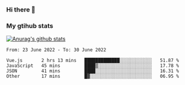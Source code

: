 ### Hi there 👋

### My gtihub stats

[![Anurag's github stats](https://github-readme-stats.vercel.app/api?username=gaozhidong)](https://github.com/gaozhidong/github-readme-stats)

<!--START_SECTION:waka-->

```text
From: 23 June 2022 - To: 30 June 2022

Vue.js       2 hrs 13 mins   █████████████░░░░░░░░░░░░   51.87 %
JavaScript   45 mins         ████▒░░░░░░░░░░░░░░░░░░░░   17.78 %
JSON         41 mins         ████░░░░░░░░░░░░░░░░░░░░░   16.31 %
Other        17 mins         █▓░░░░░░░░░░░░░░░░░░░░░░░   06.95 %
```

<!--END_SECTION:waka-->